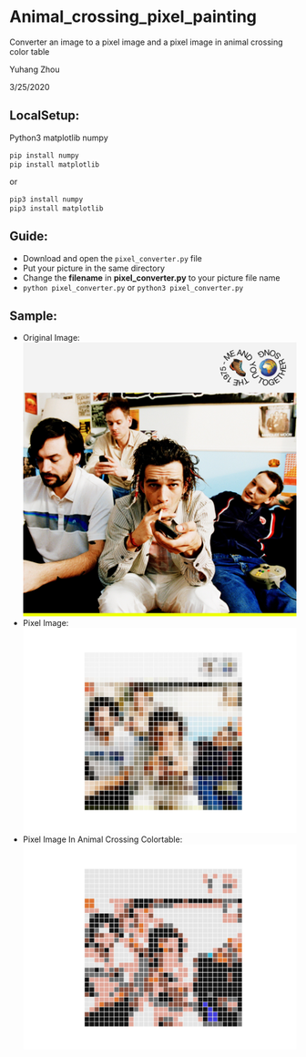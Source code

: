 # Animal_crossing_pixel_painting
Converter an image to a pixel image and a pixel image in animal crossing color table

Yuhang Zhou

3/25/2020

## LocalSetup:

Python3
matplotlib
numpy
```
pip install numpy
pip install matplotlib
```
or
```
pip3 install numpy
pip3 install matplotlib
```

## Guide:

* Download and open the `pixel_converter.py` file
* Put your picture in the same directory 
* Change the **filename** in **pixel_converter.py** to your picture file name
* `python pixel_converter.py` or `python3 pixel_converter.py`

## Sample:

* Original Image:
![alt text](meandyou.jpg)
* Pixel Image:
![alt text](pixel_meandyou.jpg)
* Pixel Image In Animal Crossing Colortable:
![alt text](animal_crossing_meandyou.jpg)
